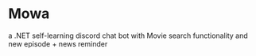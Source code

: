 # Mowa
a .NET self-learning discord chat bot
with Movie search functionality and new episode + news reminder 
